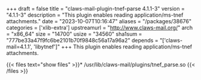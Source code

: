 +++
draft = false
title = "claws-mail-plugin-tnef-parse 4.1.1-3"
version = "4.1.1-3"
description = "This plugin enables reading application/ms-tnef attachments."
date = "2023-10-07T10:16:47"
aliases = "/packages/38676"
categories = ['xlib-extra']
upstreamurl = "http://www.claws-mail.org/"
arch = "x86_64"
size = "14700"
usize = "34560"
sha1sum = "777be33a47f9fc6be2101b70f9848c56a17a96a2"
depends = "['claws-mail=4.1.1', 'libytnef']"
+++
This plugin enables reading application/ms-tnef attachments.

{{< files text="show files" >}}* /usr/lib/claws-mail/plugins/tnef_parse.so
{{< /files >}}